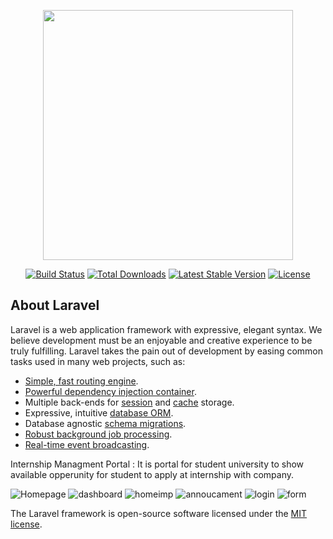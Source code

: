 <p align="center"><img src="https://res.cloudinary.com/dtfbvvkyp/image/upload/v1566331377/laravel-logolockup-cmyk-red.svg" width="400"></p>

<p align="center">
<a href="https://travis-ci.org/laravel/framework"><img src="https://travis-ci.org/laravel/framework.svg" alt="Build Status"></a>
<a href="https://packagist.org/packages/laravel/framework"><img src="https://poser.pugx.org/laravel/framework/d/total.svg" alt="Total Downloads"></a>
<a href="https://packagist.org/packages/laravel/framework"><img src="https://poser.pugx.org/laravel/framework/v/stable.svg" alt="Latest Stable Version"></a>
<a href="https://packagist.org/packages/laravel/framework"><img src="https://poser.pugx.org/laravel/framework/license.svg" alt="License"></a>
</p>

## About Laravel

Laravel is a web application framework with expressive, elegant syntax. We believe development must be an enjoyable and creative experience to be truly fulfilling. Laravel takes the pain out of development by easing common tasks used in many web projects, such as:

- [Simple, fast routing engine](https://laravel.com/docs/routing).
- [Powerful dependency injection container](https://laravel.com/docs/container).
- Multiple back-ends for [session](https://laravel.com/docs/session) and [cache](https://laravel.com/docs/cache) storage.
- Expressive, intuitive [database ORM](https://laravel.com/docs/eloquent).
- Database agnostic [schema migrations](https://laravel.com/docs/migrations).
- [Robust background job processing](https://laravel.com/docs/queues).
- [Real-time event broadcasting](https://laravel.com/docs/broadcasting).

Internship Managment Portal : It is portal for student university to show available opperunity for student to apply at internship with company.

![Homepage](https://user-images.githubusercontent.com/60160412/101539438-98c46580-39af-11eb-947c-d1710456e1fe.png)
![dashboard](https://user-images.githubusercontent.com/60160412/101539459-9e21b000-39af-11eb-9f2b-571e35b05b89.png)
![homeimp](https://user-images.githubusercontent.com/60160412/101539469-a1b53700-39af-11eb-97ce-df2a9487a3e1.jpeg)
![annoucament](https://user-images.githubusercontent.com/60160412/101539477-a4179100-39af-11eb-9da9-b96830cd5482.png)
![login](https://user-images.githubusercontent.com/60160412/101539483-a7ab1800-39af-11eb-95f9-f18d56165f90.png)
![form](https://user-images.githubusercontent.com/60160412/101539493-ab3e9f00-39af-11eb-9b80-e3f3263285fb.png)

The Laravel framework is open-source software licensed under the [MIT license](https://opensource.org/licenses/MIT).
